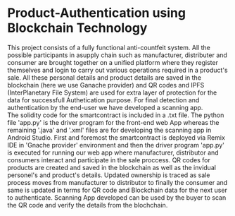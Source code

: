 # Product-Authentication using Blockchain Technology
This project consists of a fully functional anti-countfeit system. All the possible participants in asupply chain such as manufacturer, distributer and consumer are brought together on a unified platform where they register themselves and login to carry out various operations required in a product's sale. All these personal details and product details are saved in the blockchain (here we use Ganache provider) and QR codes and IPFS (InterPlanetary File System) are used for extra layer of protection for the data for successfull Authetication purpose. For final detection and authentication by the end-user we have developed a scanning app.  
The solidity code for the smartcontract is included in a .txt file. The python file 'app.py' is the driver program for the front-end web App whereas the remaining '.java' and '.xml' files are for developing the scanning app in Android Studio. 
First and foremost the smartcontract is deployed via Remix IDE in 'Gnache provider' environment and then the driver program 'app.py' is executed for running our web app where manufacturer, distributor and consumers interact and participate in the sale proccess. QR codes for products are created and saved in the blockchain as well as the invidual personel's and product's details. Updated ownership is traced as sale process moves from manufacturer to distributor to finally the consumer and same is updated in terms for QR code and Blockchain data for the next user to authenticate. Scanning App developed can be used by the buyer to scan the QR code and verify the details from the blochchain.
